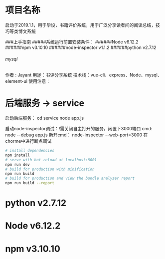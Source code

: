 项目名称
====
启动于2019.1.1，用于毕设，书籍评价系统，用于广泛分享读者间的阅读总结，技巧等类博文系统

###上手指南
#####系统运行前置安装条件：
######Node v6.12.2
######npm v3.10.10
######node-inspector v1.1.2
######python v2.7.12
###### mysql

作者 : Jayant
用途：书评分享系统
技术栈：vue-cli、express、Node、mysql、element-ui
使用注意：

# 后端服务 -> service
启动后端服务：
cd service
node app.js

启动node-inspector调试：!需关闭自主打开的服务，闲置下3000端口
cmd:
node --debug app.js
新开cmd：
node-inspector --web-port=3000
在chorme中进行断点调试

``` bash
# install dependencies
npm install
# serve with hot reload at localhost:8001
npm run dev
# build for production with minification
npm run build
# build for production and view the bundle analyzer report
npm run build --report
```
# python v2.7.12
# Node v6.12.2
# npm v3.10.10
